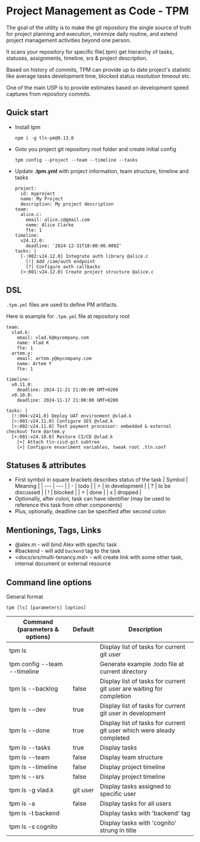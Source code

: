 # Project Management as Code - TPM
The goal of the utility is to make the git repository the single source of truth for project planning and execution, minimize daily routine, and extend project management activities beyond one person.

It scans your repository for specific file(.tpm) get hierarchy of tasks, statuses, assignments, timeline, srs & project description.

Based on history of commits, TPM can provide up to date project's statistic like average tasks development time, blocked status resolution timeout etc.

One of the main USP is to provide estimates based on development speed captures from repository commits.

## Quick start

* Install tpm
  ```
  npm i -g tln-pm@0.13.0
  ```
* Goto you project git repository root folder and create initial config
  ```
  tpm config --project --team --timeline --tasks
  ```
* Update **.tpm.yml** with project information, team structure, timeline and tasks
  ```
  project:
    id: myproject
    name: My Project
    description: My project description
  team:
    alice.c:
      email: alice.c@gmail.com
      name: Alice Clarke
      fte: 1
  timeline:
    v24.12.0:
      deadline: '2024-12-31T18:00:00.000Z'
  tasks: |
    [-:002:v24.12.0] Integrate auth library @alice.c
      [!] Add /iam/auth endpoint
      [?] Configure auth callbacks
    [>:001:v24.12.0] Create project structure @alice.c
  ```

## DSL
  
`.tpm.yml` files are used to define PM artifacts.

Here is example for `.tpm.yml` file at repository root
  ```
  team:
    vlad.k:
      email: vlad.k@mycompany.com
      name: Vlad K
      fte: 1
    artem.y:
      email: artem.y@mycompany.com
      name: Artem Y
      fte: 1

  timeline:
    v0.11.0:
      deadline: 2024-11-21 21:00:00 GMT+0200
    v0.10.0:
      deadline: 2024-11-17 21:00:00 GMT+0200

  tasks: |
    [!:004:v241.0] Deploy UAT environment @vlad.k
    [>:003:v24.11.0] Configure SES @vlad.k
    [>:002:v24.11.0] Test payment processor: embedded & external checkout form @artem.y
    [+:001:v24.10.0] Restore CI/CD @vlad.k
      [+] Attach tln-cicd-git subtree
      [+] Configure envariment variables, tweak root .tln.conf
  ```

## Statuses & attributes
  * First symbol in square brackets describes status of the task
    | Symbol | Meaning         |
    | ---    | ---             |
    | -      | todo            |
    | >      | in development  |
    | ?      | to be discussed |
    | !      | blocked         |
    | +      | done            |
    | x      | dropped         |
  * Optionally, after colon, task can have identifier (may be used to reference this task from other components)
  * Plus, optionally, deadline can be specified after second colon 

## Mentionings, Tags, Links
  * @alex.m - will bind Alex with specfic task
  * #backend - will add `backend` tag to the task
  * \<docs/srs/multi-tenancy.md\> - will create link with some other task, internal document or external resource 

## Command line options
General format
```
tpm [ls] [parameters] [optios]
```
| Command (parameters & options)  | Default | Description |
| ------------- | ------------- | ------------- |
| tpm ls | | Display list of tasks for current git user |
| tpm config --team --timeline | | Generate example .todo file at current directory |
| tpm ls --backlog | false | Display list of tasks for current git user are waiting for completion |
| tpm ls --dev | true | Display list of tasks for current git user in development |
| tpm ls --done | true | Display list of tasks for current git user which were aleady completed |
| tpm ls --tasks | true | Display tasks |
| tpm ls --team | false | Display team structure |
| tpm ls --timeline | false | Display project timeline |
| tpm ls --srs | false | Display project timeline |
| tpm ls -g vlad.k | git user |  Display tasks assigned to specific user |
| tpm ls -a | false | Display tasks for all users |
| tpm ls -t backend | | Display tasks with 'backend' tag |
| tpm ls -s cognito | | Display tasks with 'cognito' strung in title |

  
